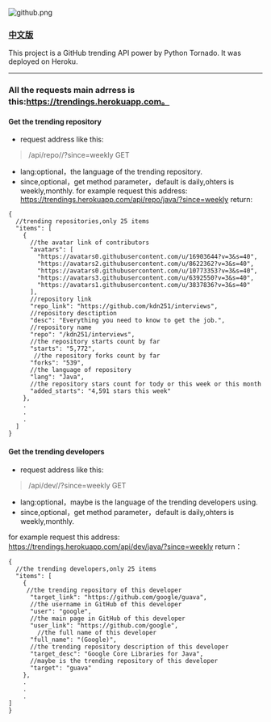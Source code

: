 ![github.png](http://upload-images.jianshu.io/upload_images/2040047-113772827550d86c.png?imageMogr2/auto-orient/strip%7CimageView2/2/w/1240)

### [中文版](http://www.jianshu.com/p/489ca49e9a99)

This project is a GitHub trending API power by Python Tornado.
It was deployed on Heroku.
***

### All the requests main adrress is this:https://trendings.herokuapp.com。
#### Get the trending repository
+ request address like this:
> /api/repo/<lang>/?since=weekly    GET
+ lang:optional，the language of the trending repository.
+ since,optional，get method parameter，default is daily,ohters is weekly,monthly.
for example request this address:
https://trendings.herokuapp.com/api/repo/java/?since=weekly
 return:
```
{
  //trending repositories,only 25 items
  "items": [
    {
      //the avatar link of contributors
      "avatars": [
        "https://avatars0.githubusercontent.com/u/16903644?v=3&s=40",
        "https://avatars2.githubusercontent.com/u/8622362?v=3&s=40",
        "https://avatars0.githubusercontent.com/u/10773353?v=3&s=40",
        "https://avatars3.githubusercontent.com/u/6392550?v=3&s=40",
        "https://avatars1.githubusercontent.com/u/3837836?v=3&s=40"
      ],
      //repository link
      "repo_link": "https://github.com/kdn251/interviews",
      //repository desctiption
      "desc": "Everything you need to know to get the job.",
      //repository name
      "repo": "/kdn251/interviews",
      //the repository starts count by far
      "starts": "5,772",
       //the repository forks count by far
      "forks": "539",
      //the language of repository
      "lang": "Java",
      //the repository stars count for tody or this week or this month
      "added_starts": "4,591 stars this week"
    },
    .
    .
    .
  ]
}
```

#### Get the trending developers
+ request address like this:
> /api/dev/<lang>/?since=weekly GET

+ lang:optional，maybe is the language of the trending developers using.
+ since,optional，get method parameter，default is daily,ohters is weekly,monthly.

for example request this address:
https://trendings.herokuapp.com/api/dev/java/?since=weekly
 return：
```
{
  //the trending developers,only 25 items
  "items": [
    {
     //the trending repository of this developer
      "target_link": "https://github.com/google/guava",
      //the username in GitHub of this developer
      "user": "google",
      //the main page in GitHub of this developer
      "user_link": "https://github.com/google",
        //the full name of this developer
      "full_name": "(Google)",
      //the trending repository description of this developer
      "target_desc": "Google Core Libraries for Java",
      //maybe is the trending repository of this developer
      "target": "guava"
    },
    .
    .
    .
]
}
```
